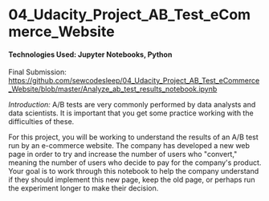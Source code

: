 # 04_Udacity_Project_AB_Test_eCommerce_Website
#### Technologies Used: Jupyter Notebooks, Python

Final Submission: https://github.com/sewcodesleep/04_Udacity_Project_AB_Test_eCommerce_Website/blob/master/Analyze_ab_test_results_notebook.ipynb

*Introduction:*
A/B tests are very commonly performed by data analysts and data scientists. It is important that you get some practice working with the difficulties of these.

For this project, you will be working to understand the results of an A/B test run by an e-commerce website. The company has developed a new web page in order to try and increase the number of users who "convert," meaning the number of users who decide to pay for the company's product. Your goal is to work through this notebook to help the company understand if they should implement this new page, keep the old page, or perhaps run the experiment longer to make their decision.
